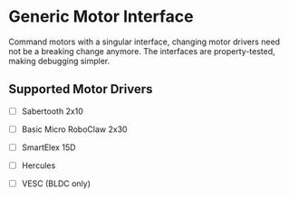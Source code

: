 # Generic Motor Interface
Command motors with a singular interface, changing motor drivers need not be a breaking change anymore.
The interfaces are property-tested, making debugging simpler.

## Supported Motor Drivers

- [ ] Sabertooth 2x10
- [ ] Basic Micro RoboClaw 2x30
- [ ] SmartElex 15D
- [ ] Hercules
- [ ] VESC (BLDC only)

